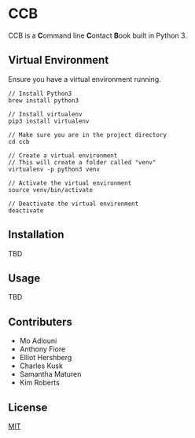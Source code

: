 # CCB

CCB is a **C**ommand line **C**ontact **B**ook built in Python 3.

## Virtual Environment

Ensure you have a virtual environment running. 

```
// Install Python3
brew install python3

// Install virtualenv
pip3 install virtualenv

// Make sure you are in the project directory
cd ccb

// Create a virtual environment
// This will create a folder called "venv" 
virtualenv -p python3 venv 

// Activate the virtual environment
source venv/bin/activate

// Deactivate the virtual environment
deactivate
```

## Installation

TBD

## Usage

TBD

## Contributers

- Mo Adlouni
- Anthony Fiore
- Elliot Hershberg
- Charles Kusk
- Samantha Maturen
- Kim Roberts


## License
[MIT](https://choosealicense.com/licenses/mit/)
